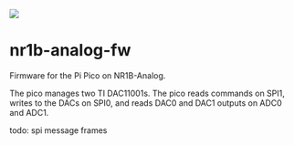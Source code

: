 ![](../../workflows/build/badge.svg)

# nr1b-analog-fw
Firmware for the Pi Pico on NR1B-Analog.

The pico manages two TI DAC11001s. The pico reads commands on SPI1, writes to the DACs on SPI0, and reads DAC0 and DAC1 outputs on ADC0 and ADC1.

todo: spi message frames

